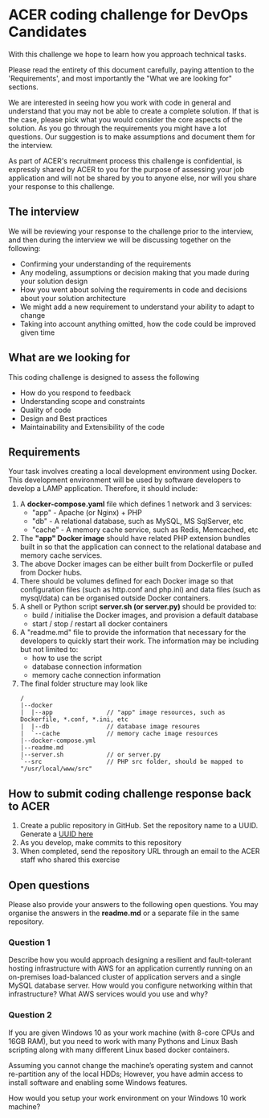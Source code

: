 # ACER coding challenge for DevOps Candidates

With this challenge we hope to learn how you approach technical tasks.

Please read the entirety of this document carefully, paying attention to the 'Requirements', and most importantly the "What we are looking for" sections.

We are interested in seeing how you work with code in general and understand that you may not be able to create a complete solution. If that is the case, please pick what you would consider the core aspects of the solution. As you go through the requirements you might have a lot questions. Our suggestion is to make assumptions and document them for the interview.

As part of ACER's recruitment process this challenge is confidential, is expressly shared by ACER to you for the purpose of assessing your job application and will not be shared by you to anyone else, nor will you share your response to this challenge.

## The interview
We will be reviewing your response to the challenge prior to the interview, and then during the interview we will be discussing together on the following:
* Confirming your understanding of the requirements
* Any modeling, assumptions or decision making that you made during your solution design
* How you went about solving the requirements in code and decisions about your solution architecture
* We might add a new requirement to understand your ability to adapt to change
* Taking into account anything omitted, how the code could be improved given time

## What are we looking for
This coding challenge is designed to assess the following
* How do you respond to feedback
* Understanding scope and constraints
* Quality of code
* Design and Best practices
* Maintainability and Extensibility of the code

## Requirements
Your task involves creating a local development environment using Docker. This development environment will be used by software developers to develop a LAMP application. Therefore, it should include:
1. A **docker-compose.yaml** file which defines 1 network and 3 services:
   * "app" - Apache (or Nginx) + PHP
   * "db" - A relational database, such as MySQL, MS SqlServer, etc
   * "cache" - A memory cache service, such as Redis, Memcached, etc
2. The **"app" Docker image** should have related PHP extension bundles built in so that the application can connect to the relational database and memory cache services.
3. The above Docker images can be either built from Dockerfile or pulled from Docker hubs.
4. There should be volumes defined for each Docker image so that configuration files (such as http.conf and php.ini) and data files (such as mysql/data) can be organised outside Docker containers.
5. A shell or Python script **server.sh (or server.py)** should be provided to:
   * build / initialise the Docker images, and provision a default database
   * start / stop / restart all docker containers
6. A "readme.md" file to provide the information that necessary for the developers to quickly start their work. The information may be including but not limited to:
   * how to use the script
   * database connection information
   * memory cache connection information
7. The final folder structure may look like
    ```
    /
    |--docker
    |  |--app               // "app" image resources, such as Dockerfile, *.conf, *.ini, etc
    |  |--db                // database image resoures
    |  `--cache             // memory cache image resources
    |--docker-compose.yml
    |--readme.md
    |--server.sh            // or server.py
    `--src                  // PHP src folder, should be mapped to "/usr/local/www/src"
    ```

## How to submit coding challenge response back to ACER
1. Create a public repository in GitHub. Set the repository name to a UUID. Generate a [UUID here](https://www.uuidgenerator.net/)
2. As you develop, make commits to this repository
3. When completed, send the repository URL through an email to the ACER staff who shared this exercise

## Open questions
Please also provide your answers to the following open questions. You may organise the answers in the **readme.md** or a separate file in the same repository.
### Question 1
Describe how you would approach designing a resilient and fault-tolerant hosting infrastructure with AWS for an application currently running on an on-premises load-balanced cluster of application servers and a single MySQL database server. How would you configure networking within that infrastructure? What AWS services would you use and why?
### Question 2
If you are given Windows 10 as your work machine (with 8-core CPUs and 16GB RAM), but you need to work with many Pythons and Linux Bash scripting along with many different Linux based docker containers.

Assuming you cannot change the machine’s operating system and cannot re-partition any of the local HDDs; However, you have admin access to install software and enabling some Windows features.

How would you setup your work environment on your Windows 10 work machine? 
